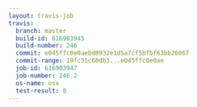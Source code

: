 ```yaml
---
layout: travis-job
travis:
  branch: master
  build-id: 616903945
  build-number: 246
  commit: e045ffc0e0aebd0932e1d5a7cf5bfbf63bb2606f
  commit-range: 19fc31c60db3...e045ffc0e0ae
  job-id: 616903947
  job-number: 246.2
  os-name: osx
  test-result: 0
---
```

